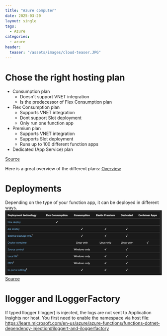 ```yaml
---
title: "Azure computer"
date: 2025-03-20
layout: single
tags:
  - Azure 
categories:
  - azure 
header:
  teaser: "/assets/images/cloud-teaser.JPG"
---
```


# Chose the right hosting plan

* Consumption plan
  * Doesn't support VNET integration
  * Is the predecessor of Flex Consumption plan 
* Flex Consumption plan
  * Supports VNET integration
  * Dont support Slot deployment
  * Only run one function app
* Premium plan
  * Supports VNET integration
  * Supports Slot deployment
  * Runs up to 100 different function apps
* Dedicated (App Service) plan

[Source](https://learn.microsoft.com/en-us/azure/azure-functions/functions-best-practices?tabs=csharp#choose-the-correct-hosting-plan)

Here is a great overview of the different plans: [Overview](https://learn.microsoft.com/en-us/azure/azure-functions/functions-scale#overview-of-plans)

# Deployments
Depending on the type of your function app, it can be deployed in different ways.
![Deployment Matrix](/assets/images/azure/azure-functions-deployment-types-matrix.png)
[Source](https://learn.microsoft.com/en-us/azure/azure-functions/functions-deployment-technologies?tabs=linux#deployment-technology-availability)


# Ilogger and ILoggerFactory
If typed Ilogger (Ilogger<Classname>) is injected, the logs are not sent to Application Insights nor host. 
You first need to enable the namespace via host file: 
https://learn.microsoft.com/en-us/azure/azure-functions/functions-dotnet-dependency-injection#iloggert-and-iloggerfactory

